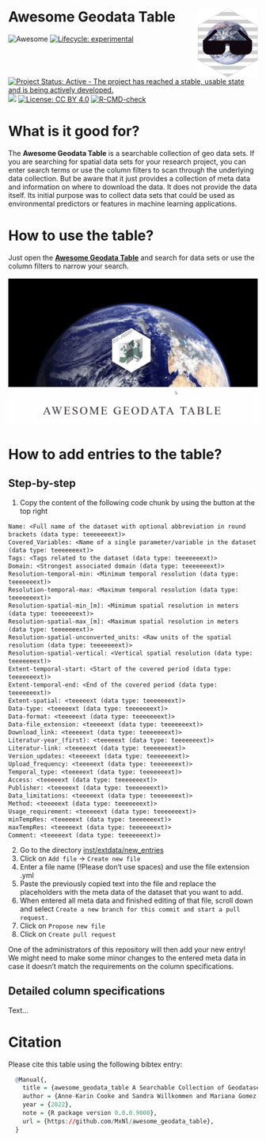 
<!-- README.md is generated from README.Rmd. Please edit that file -->

# Awesome Geodata Table <img src='man/figures/awesome_geodata_table_logo.png' align="right" height="139"/>

<!-- badges: start -->

![Awesome](https://cdn.rawgit.com/sindresorhus/awesome/d7305f38d29fed78fa85652e3a63e154dd8e8829/media/badge.svg)
[![Lifecycle:
experimental](https://img.shields.io/badge/lifecycle-experimental-orange.svg)](https://lifecycle.r-lib.org/articles/stages.html#experimental)
[![Project Status: Active - The project has reached a stable, usable
state and is being actively
developed.](https://www.repostatus.org/badges/latest/active.svg)](https://www.repostatus.org/#active)
[![](https://img.shields.io/github/last-commit/MxNl/awesome_geodata_table.svg)](https://github.com/MxNl/awesome_geodata_table/commits/main)
[![License: CC BY
4.0](https://img.shields.io/badge/license-CC%20BY%204.0-blue.svg)](https://cran.r-project.org/web/licenses/CC%20BY%204.0)
[![R-CMD-check](https://github.com/MxNl/awesome_geodata_table/actions/workflows/R-CMD-check.yaml/badge.svg)](https://github.com/MxNl/awesome_geodata_table/actions/workflows/R-CMD-check.yaml)
<!-- badges: end -->

# What is it good for?

The **Awesome Geodata Table** is a searchable collection of geo data
sets. If you are searching for spatial data sets for your research
project, you can enter search terms or use the column filters to scan
through the underlying data collection. But be aware that it just
provides a collection of meta data and information on where to download
the data. It does not provide the data itself. Its initial purpose was
to collect data sets that could be used as environmental predictors or
features in machine learning applications.

# How to use the table?

Just open the [**Awesome Geodata
Table**](https://mxnl.github.io/awesome_geodata_table/) and search for
data sets or use the column filters to narrow your search. <br><br>
![alt text here](man/figures/awesomegeodatatable_howto.gif)

# How to add entries to the table?

## Step-by-step

1.  Copy the content of the following code chunk by using the button at
    the top right

<!-- -->

    Name: <Full name of the dataset with optional abbreviation in round brackets (data type: teeeeeeext)>
    Covered_Variables: <Name of a single parameter/variable in the dataset (data type: teeeeeeext)>
    Tags: <Tags related to the dataset (data type: teeeeeeext)>
    Domain: <Strongest associated domain (data type: teeeeeeext)>
    Resolution-temporal-min: <Minimum temporal resolution (data type: teeeeeeext)>
    Resolution-temporal-max: <Maximum temporal resolution (data type: teeeeeeext)>
    Resolution-spatial-min_[m]: <Minimum spatial resolution in meters (data type: teeeeeeext)>
    Resolution-spatial-max_[m]: <Maximum spatial resolution in meters (data type: teeeeeeext)>
    Resolution-spatial-unconverted_units: <Raw units of the spatial resolution (data type: teeeeeeext)>
    Resolution-spatial-vertical: <Vertical spatial resolution (data type: teeeeeeext)>
    Extent-temporal-start: <Start of the covered period (data type: teeeeeeext)>
    Extent-temporal-end: <End of the covered period (data type: teeeeeeext)>
    Extent-spatial: <teeeeext (data type: teeeeeeext)>
    Data-type: <teeeeext (data type: teeeeeeext)>
    Data-format: <teeeeext (data type: teeeeeeext)>
    Data-file_extension: <teeeeext (data type: teeeeeeext)>
    Download_link: <teeeeext (data type: teeeeeeext)>
    Literatur-year_(first): <teeeeext (data type: teeeeeeext)>
    Literatur-link: <teeeeext (data type: teeeeeeext)>
    Version_updates: <teeeeext (data type: teeeeeeext)>
    Upload_frequency: <teeeeext (data type: teeeeeeext)>
    Temporal_type: <teeeeext (data type: teeeeeeext)>
    Access: <teeeeext (data type: teeeeeeext)>
    Publisher: <teeeeext (data type: teeeeeeext)>
    Data_limitations: <teeeeext (data type: teeeeeeext)>
    Method: <teeeeext (data type: teeeeeeext)>
    Usage_requirement: <teeeeext (data type: teeeeeeext)>
    minTempRes: <teeeeext (data type: teeeeeeext)>
    maxTempRes: <teeeeext (data type: teeeeeeext)>
    Comment: <teeeeext (data type: teeeeeeext)>

2.  Go to the directory
    [inst/extdata/new_entries](https://github.com/MxNl/awesome_geodata_table/tree/main/inst/extdata/new_entries)
3.  Click on `Add file` -\> `Create new file`
4.  Enter a file name (!Please don’t use spaces) and use the file
    extension .yml
5.  Paste the previously copied text into the file and replace the
    placeholders with the meta data of the dataset that you want to add.
6.  When entered all meta data and finished editing of that file, scroll
    down and select
    `Create a new branch for this commit and start a pull request.`
7.  Click on `Propose new file`
8.  Click on `Create pull request`

One of the administrators of this repository will then add your new
entry! We might need to make some minor changes to the entered meta data
in case it doesn’t match the requirements on the column specifications.

## Detailed column specifications

Text…

# Citation

Please cite this table using the following bibtex entry:

``` r
  @Manual{,
    title = {awesome_geodata_table A Searchable Collection of Geodatasets Maintained by its Community},
    author = {Anne-Karin Cooke and Sandra Willkommen and Mariana Gomez-Ospina and Maximilian Nölscher},
    year = {2022},
    note = {R package version 0.0.0.9000},
    url = {https://github.com/MxNl/awesome_geodata_table},
  }
```
